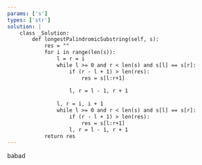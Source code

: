 ```yaml
---
params: ['s']
types: ['str']
solution: |
    class _Solution:
        def longestPalindromicSubstring(self, s):
            res = ""
            for i in range(len(s)):
                l = r = i
                while l >= 0 and r < len(s) and s[l] == s[r]:
                    if (r - l + 1) > len(res):
                        res = s[l:r+1]
                    
                    l, r = l - 1, r + 1
                
                l, r = i, i + 1
                while l >= 0 and r < len(s) and s[l] == s[r]:
                    if (r - l + 1) > len(res):
                        res = s[l:r+1]
                    l, r = l - 1, r + 1
            return res
---
```

babad


